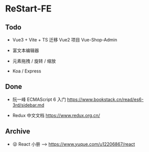 # ReStart-FE

## Todo

- Vue3 + Vite + TS 迁移 Vue2 项目 Vue-Shop-Admin

- 富文本编辑器

- 元素拖拽 / 旋转 / 缩放

- Koa / Express

## Done

- 阮一峰 ECMAScript 6 入门 https://www.bookstack.cn/read/es6-3rd/sidebar.md

- Redux 中文文档 https://www.redux.org.cn/

## Archive

- 😜 React 小册 --> https://www.yuque.com/u12206867/react
